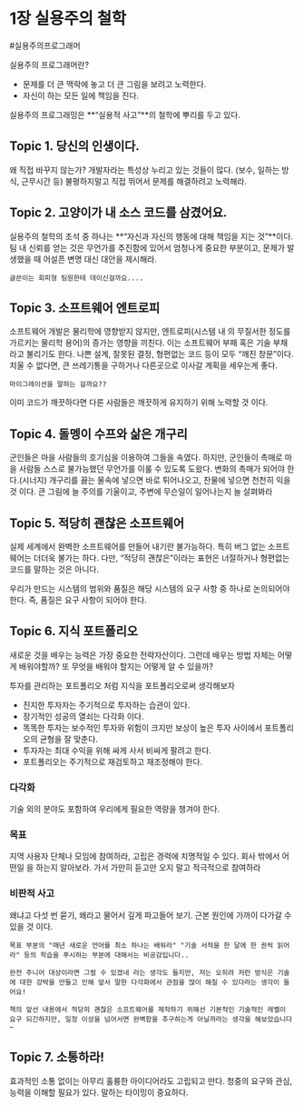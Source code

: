 # 1장 실용주의 철학

#실용주의프로그래머

실용주의 프로그래머란?

- 문제를 더 큰 맥락에 놓고 더 큰 그림을 보려고 노력한다.
- 자신이 하는 모든 일에 책임을 진다.

실용주의 프로그래밍은 **“실용적 사고”**의 철학에 뿌리를 두고 있다.

## Topic 1. 당신의 인생이다.

왜 직접 바꾸지 않는가? 개발자라는 특성상 누리고 있는 것들이 많다. (보수, 일하는 방식, 근무시간 등) 불평하지말고 직접 뛰어서 문제를 해결하려고 노력해라.

## Topic 2. 고양이가 내 소스 코드를 삼겼어요.

실용주의 철학의 초석 중 하나는 **“자신과 자신의 행동에 대해 책임을 지는 것”**이다.
팀 내 신뢰를 얻는 것은 무언가를 추진함에 있어서 엄청나게 중요한 부분이고, 문제가 발생했을 때 어설픈 변명 대신 대안을 제시해라.

```
글쓴이는 회피형 팀원한테 데이신걸까요....
```

## Topic 3. 소프트웨어 엔트로피

소프트웨어 개발은 물리학에 영향받지 않지만, 엔트로피(시스템 내 의 무질서한 정도를 가르키는 물리학 용어)의 증가는 영향을 끼친다. 이는 소프트웨어 부패 혹은 기술 부채 라고 불리기도 한다.
나쁜 설계, 잘못된 결정, 형편없는 코드 등이 모두 “깨진 창문”이다. 치울 수 없다면, 큰 쓰레기통을 구하거나 다른곳으로 이사갈 계획을 세우는게 좋다.

```
마이그레이션을 말하는 걸까요??
```

이미 코드가 깨끗하다면 다른 사람들은 깨끗하게 유지하기 위해 노력할 것 이다.

## Topic 4. 돌멩이 수프와 삶은 개구리

군인들은 마을 사람들의 호기심을 이용하여 그들을 속였다. 하지만, 군인들이 촉매로 마을 사람들 스스로 불가능했던 무언가를 이룰 수 있도록 도왔다. 변화의 촉매가 되어야 한다.(시너지)
개구리를 끓는 물속에 넣으면 바로 튀어나오고, 찬물에 넣으면 천천히 익을 것 이다. 큰 그림에 늘 주의를 기울이고, 주변에 무슨일이 일어나는지 늘 살펴봐라

## Topic 5. 적당히 괜찮은 소프트웨어

실제 세계에서 완벽한 소프트웨어를 만들어 내기란 불가능하다. 특히 버그 없는 소프트웨어는 더더욱 불가는 하다. 다만, “적당히 괜찮은”이라는 표현은 너절하거나 형편없는 코드를 말하는 것은 아니다.

우리가 만드는 시스템의 범위와 품질은 해당 시스템의 요구 사항 중 하나로 논의되어야 한다. 즉, 품질은 요구 사항이 되어야 한다.

## Topic 6. 지식 포트폴리오

새로운 것을 배우는 능력은 가장 중요한 전략자산이다. 그런데 배우는 방법 자체는 어떻게 배워야할까? 또 무엇을 배워야 할지는 어떻게 알 수 있을까?

투자를 관리하는 포트폴리오 처럼 지식을 포트폴리오로써 생각해보자

- 진지한 투자자는 주기적으로 투자하는 습관이 있다.
- 장기적인 성공의 열쇠는 다각화 이다.
- 똑똑한 투자는 보수적인 투자와 위험이 크지만 보상이 높은 투자 사이에서 포트폴리오의 균형을 잘 맞춘다.
- 투자자는 최대 수익을 위해 싸게 사서 비싸게 팔려고 한다.
- 포트폴리오는 주기적으로 재검토하고 재조정해야 한다.

### 다각화

기술 외의 분야도 포함하여 우리에게 필요한 역량을 챙겨야 한다.

### 목표

지역 사용자 단체나 모임에 참여하라, 고립은 경력에 치명적일 수 있다. 회사 밖에서 어떤일 을 하는지 알아보라. 가서 가만히 듣고만 오지 말고 적극적으로 참여하라

### 비판적 사고

왜냐고 다섯 번 묻기, 왜라고 물어서 깊게 파고들어 보기. 근본 원인에 가까이 다가갈 수 있을 것 이다.

```
목표 부분의 "매년 새로운 언어를 최소 하나는 배워라" "기술 서적을 한 달에 한 권씩 읽어라" 등의 학습을 푸시하는 부분에 대해서는 비공감입니다..

완전 주니어 대상이라면 그럴 수 있겠네 라는 생각도 들지만, 저는 오히려 저런 방식은 기술에 대한 강박을 만들고 인해 앞서 말한 다각화에서 관점을 많이 해칠 수 있다라는 생각이 들어요!

책의 앞선 내용에서 적당히 괜찮은 소프트웨어를 제작하기 위해선 기본적인 기술적인 레벨이 요구 되긴하지만, 일정 이상을 넘어서면 완벽함을 추구하는게 아닐까라는 생각을 해보았습니다~
```

## Topic 7. 소통하라!

효과적인 소통 없이는 아무리 훌륭한 아이디어라도 고립되고 만다.
청중의 요구와 관심, 능력을 이해할 필요가 있다. 말하는 타이밍이 중요하다.
